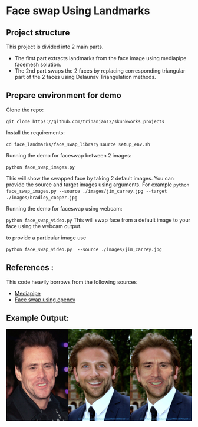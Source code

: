 # Face swap Using Landmarks

## Project structure
This project is divided into 2 main parts. 

- The first part extracts landmarks from the face image using mediapipe facemesh solution.
- The 2nd part swaps the 2 faces by replacing corresponding triangular part of the 2 faces using Delaunav Triangulation methods.
  
## Prepare environment for demo

Clone the repo:

`git clone https://github.com/trinanjan12/skunkworks_projects`

Install the requirements:
 
`cd face_landmarks/face_swap_library`
`source setup_env.sh`

Running the demo for faceswap between 2 images:

`python face_swap_images.py`

This will show the swapped face by taking 2 default images.
You can provide the source and target images using arguments.
For example 
`python face_swap_images.py --source ./images/jim_carrey.jpg --target ./images/bradley_cooper.jpg`

Running the demo for faceswap using webcam:

`python face_swap_video.py`
This will swap face from a default image to your face using the webcam output.

to provide a particular image use 

`python face_swap_video.py  --source ./images/jim_carrey.jpg`

## References :

This code heavily borrows from the following sources

- [Mediapipe](https://google.github.io/mediapipe/solutions/face_mesh)  
- [Face swap using opencv](https://pysource.com/2019/05/28/face-swapping-explained-in-8-steps-opencv-with-python/)

## Example Output:

![Teaser_gif](./images/output/output.jpg)